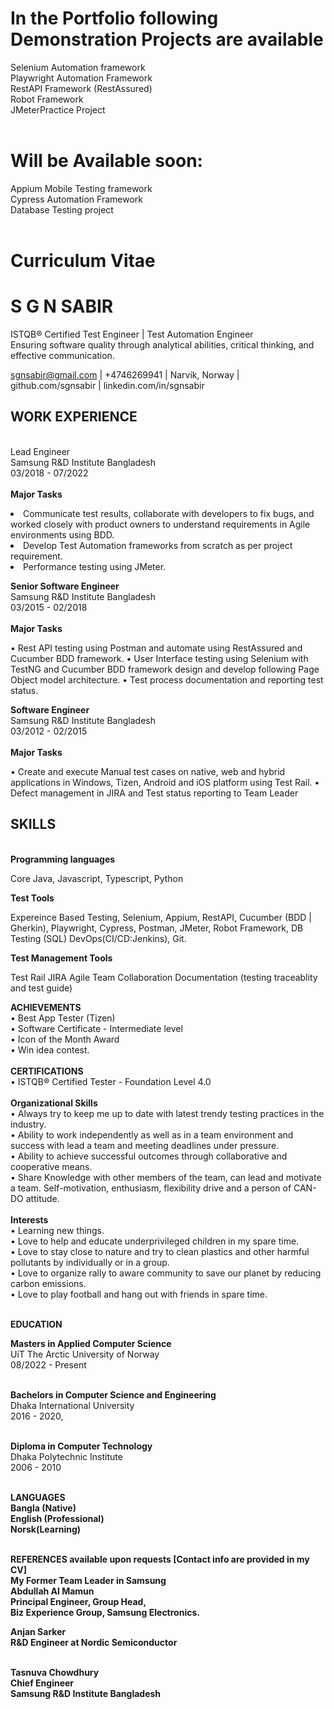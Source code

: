 # In the Portfolio following Demonstration Projects are available <br>

Selenium Automation framework<br>
Playwright Automation Framework <br>
RestAPI Framework (RestAssured)<br>
Robot Framework <br>
JMeterPractice Project<br><br>

# Will be Available soon: <br>
Appium Mobile Testing framework <br>
Cypress Automation Framework <br>
Database Testing project <br> <br>

# Curriculum Vitae

# S G N SABIR<br>
ISTQB®️ Certified Test Engineer | Test Automation Engineer<br>
Ensuring software quality through analytical abilities, critical thinking, and effective communication.<br>

  sgnsabir@gmail.com     |   +4746269941   |     Narvik, Norway   |        github.com/sgnsabir	 |  linkedin.com/in/sgnsabir<br>
 
<h2>WORK EXPERIENCE</h2><br>
Lead Engineer<br>
Samsung R&D Institute Bangladesh<br>
03/2018 - 07/2022<br><br>
<b>Major Tasks</b><br>
<p>
<li>Communicate test results, collaborate with developers to fix bugs, and worked closely with product owners to understand requirements in Agile environments using BDD.</li>
<li>Develop Test Automation frameworks from scratch as per project requirement.</li>
<li>Performance testing using JMeter.</li>
</p>
<b>Senior Software Engineer</b><br>
Samsung R&D Institute Bangladesh<br>
03/2015 - 02/2018<br><br>
<b>Major Tasks</b><br>
<p>
•	Rest API testing using Postman and automate using RestAssured and Cucumber BDD framework.
•	User Interface testing using Selenium with TestNG and Cucumber BDD framework design and develop following Page Object model architecture.
•	Test process documentation and reporting test status.
</p>
<b>Software Engineer</b><br>
Samsung R&D Institute Bangladesh<br>
03/2012 - 02/2015<br><br>
<b>Major Tasks</b><br>
<p>
•	Create and execute Manual test cases on native, web and hybrid applications in Windows, Tizen, Android and iOS platform using Test Rail.
•	Defect management in JIRA and Test status reporting to Team Leader
</p>

<h2>SKILLS</h2><br>
<b>Programming languages</b>
<p>Core Java, Javascript, Typescript, Python</p>
<b>Test Tools</b>
<p>
  Expereince Based Testing, Selenium, Appium, RestAPI, Cucumber (BDD | Gherkin), Playwright, Cypress, Postman, JMeter, Robot Framework, DB Testing (SQL) DevOps(CI/CD:Jenkins), Git.
</p>
<b>Test Management Tools</b>
<p>Test Rail JIRA Agile Team Collaboration Documentation (testing traceablity and test guide)</p>

<b>ACHIEVEMENTS</b><br>
•	Best App Tester (Tizen)<br>
•	Software Certificate - Intermediate level<br>
•	Icon of the Month Award<br>
•	Win idea contest.<br><br>
<b>CERTIFICATIONS</b><br>
•	ISTQB® Certified Tester - Foundation Level 4.0<br><br>
<b>Organizational Skills</b><br>
•	Always try to keep me up to date with latest trendy testing practices in the industry.<br>
•	Ability to work independently as well as in a team environment and success with lead a team and meeting deadlines under pressure.<br>
•	Ability to achieve successful outcomes through collaborative and cooperative means.<br>
•	Share Knowledge with other members of the team, can lead and motivate a team. Self-motivation, enthusiasm, flexibility drive and a person of CAN-DO attitude.<br><br>
<b>Interests</b> <br>
•	Learning new things.<br>
•	Love to help and educate underprivileged children in my spare time.<br>
•	Love to stay close to nature and try to clean plastics and other harmful pollutants by individually or in a group. <br>
•	Love to organize rally to aware community to save our planet by reducing carbon emissions.<br>
•	Love to play football and hang out with friends in spare time.<br><br>
 
<b>EDUCATION</b><br>

<b>Masters in Applied Computer Science</b><br>
UiT The Arctic University of Norway<br>
08/2022 - Present<br><br>

<b>Bachelors in Computer Science and Engineering</b><br>
Dhaka International University<br>
2016 - 2020,<br><br>

<b>Diploma in Computer Technology</b><br>
Dhaka Polytechnic Institute<br>
2006 - 2010<br><br>

<b>LANGUAGES<b><br>
Bangla (Native) <br>
English (Professional)<br>
Norsk(Learning)<br><br>

<b>REFERENCES available upon requests</b> [Contact info are provided in my CV] <br>
My Former Team Leader in Samsung<br>
Abdullah Al Mamun<br>
Principal Engineer, Group Head, <br>
Biz Experience Group, Samsung Electronics.<br>

Anjan Sarker <br>
R&D Engineer at Nordic Semiconductor<br><br>

Tasnuva Chowdhury<br>
Chief Engineer <br>
Samsung R&D Institute Bangladesh<br>

